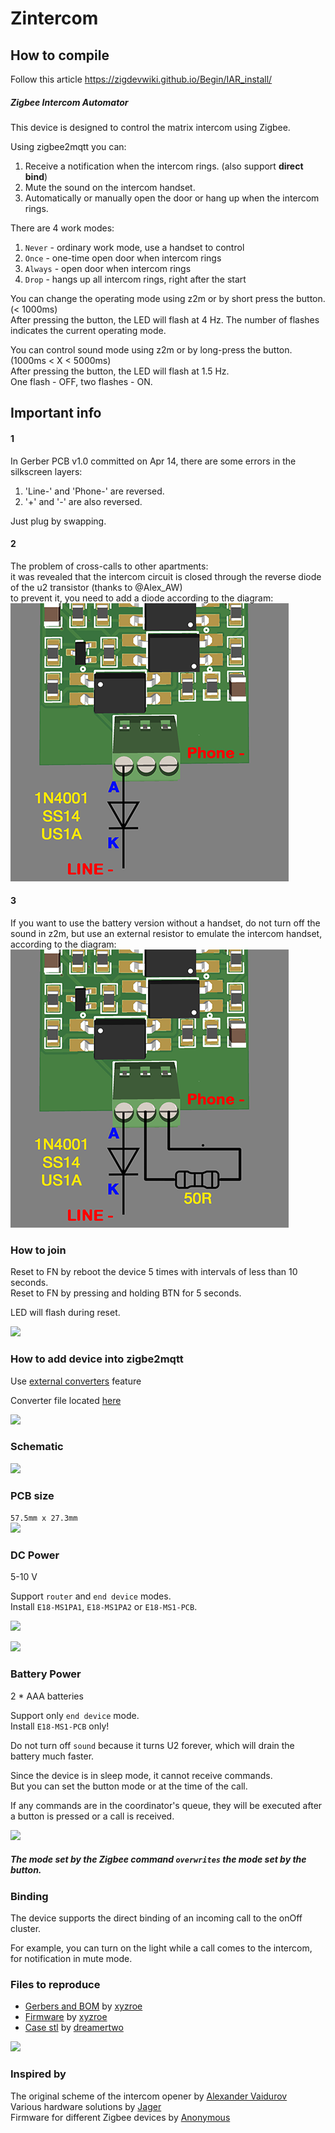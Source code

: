 # Zintercom

## How to compile
Follow this article https://zigdevwiki.github.io/Begin/IAR_install/

##### Zigbee Intercom Automator  
This device is designed to control the matrix intercom using Zigbee.

Using zigbee2mqtt you can:
1. Receive a notification when the intercom rings. (also support **direct bind**)
2. Mute the sound on the intercom handset.
3. Automatically or manually open the door or hang up when the intercom rings.

There are 4 work modes:  
1. `Never` - ordinary work mode, use a handset to control  
2. `Once` - one-time open door when intercom rings  
3. `Always` - open door when intercom rings  
4. `Drop` - hangs up all intercom rings, right after the start  

You can change the operating mode using z2m or by short press the button. (< 1000ms)  
After pressing the button, the LED will flash at 4 Hz. 
The number of flashes indicates the current operating mode.  

You can control sound mode using z2m or by long-press the button. (1000ms < X < 5000ms)  
After pressing the button, the LED will flash at 1.5 Hz.  
One flash - OFF, two flashes - ON.  

  
  
## Important info
#### 1
In Gerber PCB v1.0 committed on Apr 14, there are some errors in the silkscreen layers:
1. 'Line-' and 'Phone-' are reversed.
2. '+' and '-' are also reversed.  

Just plug by swapping.  
  
#### 2
The problem of cross-calls to other apartments:  
it was revealed that the intercom circuit is closed through the reverse diode of the u2 transistor (thanks to @Alex_AW)  
to prevent it, you need to add a diode according to the diagram:  
![](/images/fix_error_rings.png)  

#### 3
If you want to use the battery version without a handset, do not turn off the sound in z2m, but use an external resistor to emulate the intercom handset, according to the diagram:  
![](/images/battery_no_handset.png)    
   
   
### How to join
Reset to FN by reboot the device 5 times with intervals of less than 10 seconds.  
Reset to FN by pressing and holding BTN for 5 seconds.  

LED will flash during reset.  

![](/images/z2m_dashboard.gif)  


### How to add device into zigbe2mqtt
Use [external converters](https://www.zigbee2mqtt.io/information/configuration.html#external-converters-configuration) feature

Converter file located [here](https://github.com/diyruz/Zintercom/blob/master/converters/DIYRuZ_Zintercom.js)  

![](/images/z2m_exposes.png)  

### Schematic

![](/hardware/Schematic_Zintercom.png)  


### PCB size  

`57.5mm x 27.3mm`  
![](/images/dimensions.png)  


### DC Power  

5-10 V  
  
Support `router` and `end device` modes.  
Install `E18-MS1PA1`, `E18-MS1PA2` or `E18-MS1-PCB`.   

![](/images/front_side.png)  

![](/images/back_DC_5-9V.png)  


### Battery Power  

2 * AAA batteries  
  
Support only `end device` mode.  
Install `E18-MS1-PCB` only!  

Do not turn off `sound` because it turns U2 forever, which will drain the battery much faster.

Since the device is in sleep mode, it cannot receive commands.  
But you can set the button mode or at the time of the call.  

If any commands are in the coordinator's queue, they will be executed after a button is pressed or a call is received.

![](/images/back_2xAAA.png)  

##### The mode set by the Zigbee command `overwrites` the mode set by the button.

### Binding
The device supports the direct binding of an incoming call to the onOff cluster.  

For example, you can turn on the light while a call comes to the intercom, for notification in mute mode.


### Files to reproduce
* [Gerbers and BOM](https://github.com/diyruz/Zintercom/tree/master/hardware) by [xyzroe](https://t.me/xyzroe)  
* [Firmware](https://github.com/diyruz/Zintercom/releases) by [xyzroe](https://t.me/xyzroe)  
* [Case stl](https://www.thingiverse.com/thing:4866356) by [dreamertwo](https://t.me/dreamertwo) 

![](https://cdn.thingiverse.com/assets/0b/2f/09/d3/37/large_display_2021-05-22_22-55-43.JPG)

### Inspired by
The original scheme of the intercom opener by [Alexander Vaidurov](https://easyeda.com/Alex_AW/domofon-with-battery)  
Various hardware solutions by [Jager](https://modkam.ru)  
Firmware for different Zigbee devices by [Anonymous](https://github.com/nurikk/)  
